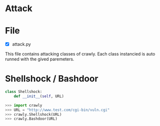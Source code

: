 # Attack

# File

- [x] attack.py

This file contains attacking classes of crawly. Each class instancied is auto runned with the gived paremeters.

# Shellshock / Bashdoor

```python
class Shellshock:
    def __init__(self, URL)
    
>>> import crawly
>>> URL = "http://www.test.com/cgi-bin/vuln.cgi"
>>> crawly.Shellshock(URL)
>>> crawly.Bashdoor(URL)
```
